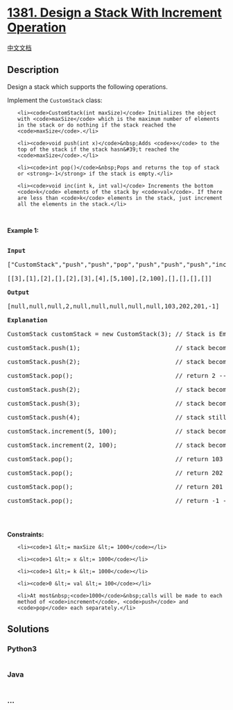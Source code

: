 # [1381. Design a Stack With Increment Operation](https://leetcode.com/problems/design-a-stack-with-increment-operation)

[中文文档](/solution/1300-1399/1381.Design%20a%20Stack%20With%20Increment%20Operation/README.md)

## Description

<p>Design a stack which supports the following operations.</p>

<p>Implement the <code>CustomStack</code> class:</p>

<ul>

    <li><code>CustomStack(int maxSize)</code> Initializes the object with <code>maxSize</code> which is the maximum number of elements in the stack or do nothing if the stack reached the <code>maxSize</code>.</li>

    <li><code>void push(int x)</code>&nbsp;Adds <code>x</code> to the top of the stack if the stack hasn&#39;t reached the <code>maxSize</code>.</li>

    <li><code>int pop()</code>&nbsp;Pops and returns the top of stack or <strong>-1</strong> if the stack is empty.</li>

    <li><code>void inc(int k, int val)</code> Increments the bottom <code>k</code> elements of the stack by <code>val</code>. If there are less than <code>k</code> elements in the stack, just increment all the elements in the stack.</li>

</ul>

<p>&nbsp;</p>

<p><strong>Example 1:</strong></p>

<pre>

<strong>Input</strong>

[&quot;CustomStack&quot;,&quot;push&quot;,&quot;push&quot;,&quot;pop&quot;,&quot;push&quot;,&quot;push&quot;,&quot;push&quot;,&quot;increment&quot;,&quot;increment&quot;,&quot;pop&quot;,&quot;pop&quot;,&quot;pop&quot;,&quot;pop&quot;]

[[3],[1],[2],[],[2],[3],[4],[5,100],[2,100],[],[],[],[]]

<strong>Output</strong>

[null,null,null,2,null,null,null,null,null,103,202,201,-1]

<strong>Explanation</strong>

CustomStack customStack = new CustomStack(3); // Stack is Empty []

customStack.push(1);                          // stack becomes [1]

customStack.push(2);                          // stack becomes [1, 2]

customStack.pop();                            // return 2 --&gt; Return top of the stack 2, stack becomes [1]

customStack.push(2);                          // stack becomes [1, 2]

customStack.push(3);                          // stack becomes [1, 2, 3]

customStack.push(4);                          // stack still [1, 2, 3], Don&#39;t add another elements as size is 4

customStack.increment(5, 100);                // stack becomes [101, 102, 103]

customStack.increment(2, 100);                // stack becomes [201, 202, 103]

customStack.pop();                            // return 103 --&gt; Return top of the stack 103, stack becomes [201, 202]

customStack.pop();                            // return 202 --&gt; Return top of the stack 102, stack becomes [201]

customStack.pop();                            // return 201 --&gt; Return top of the stack 101, stack becomes []

customStack.pop();                            // return -1 --&gt; Stack is empty return -1.

</pre>

<p>&nbsp;</p>

<p><strong>Constraints:</strong></p>

<ul>

    <li><code>1 &lt;= maxSize &lt;= 1000</code></li>

    <li><code>1 &lt;= x &lt;= 1000</code></li>

    <li><code>1 &lt;= k &lt;= 1000</code></li>

    <li><code>0 &lt;= val &lt;= 100</code></li>

    <li>At most&nbsp;<code>1000</code>&nbsp;calls will be made to each method of <code>increment</code>, <code>push</code> and <code>pop</code> each separately.</li>

</ul>

## Solutions

<!-- tabs:start -->

### **Python3**

```python

```

### **Java**

```java

```

### **...**

```

```

<!-- tabs:end -->
